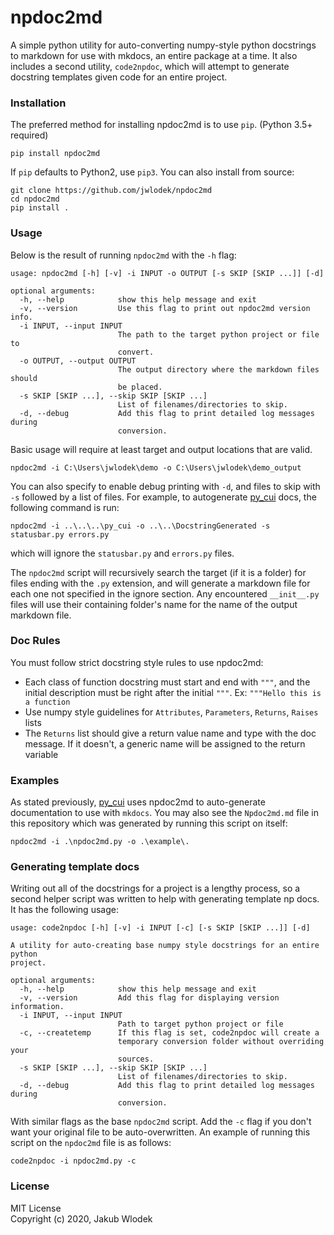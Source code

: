 # npdoc2md

A simple python utility for auto-converting numpy-style python docstrings to 
markdown for use with mkdocs, an entire package at a time. It also includes a second utility, `code2npdoc`, which will attempt to generate docstring templates given code for an entire project.

### Installation

The preferred method for installing npdoc2md is to use `pip`. (Python 3.5+ required)

```
pip install npdoc2md
```

If `pip` defaults to Python2, use `pip3`. You can also install from source:

```
git clone https://github.com/jwlodek/npdoc2md
cd npdoc2md
pip install .
```

### Usage

Below is the result of running `npdoc2md` with the `-h` flag:

```
usage: npdoc2md [-h] [-v] -i INPUT -o OUTPUT [-s SKIP [SKIP ...]] [-d]

optional arguments:
  -h, --help            show this help message and exit
  -v, --version         Use this flag to print out npdoc2md version info.
  -i INPUT, --input INPUT
                        The path to the target python project or file to
                        convert.
  -o OUTPUT, --output OUTPUT
                        The output directory where the markdown files should
                        be placed.
  -s SKIP [SKIP ...], --skip SKIP [SKIP ...]
                        List of filenames/directories to skip.
  -d, --debug           Add this flag to print detailed log messages during
                        conversion.
```

Basic usage will require at least target and output locations that are valid.

```
npdoc2md -i C:\Users\jwlodek\demo -o C:\Users\jwlodek\demo_output
```

You can also specify to enable debug printing with `-d`, and files to skip with `-s` followed by a list of files. For example, to autogenerate [py_cui](https://github.com/jwlodek/py_cui) docs, the following command is run:

```
npdoc2md -i ..\..\..\py_cui -o ..\..\DocstringGenerated -s statusbar.py errors.py
```

which will ignore the `statusbar.py` and `errors.py` files.

The `npdoc2md` script will recursively search the target (if it is a folder) for files ending with the `.py` extension,
and will generate a markdown file for each one not specified in the ignore section. Any encountered `__init__.py` files will use their containing folder's name for the name of the output markdown file.

### Doc Rules

You must follow strict docstring style rules to use npdoc2md:

* Each class of function docstring must start and end with `"""`, and the initial description must be right after the initial `"""`. Ex: `"""Hello this is a function`
* Use numpy style guidelines for `Attributes`, `Parameters`, `Returns`, `Raises` lists
* The `Returns` list should give a return value name and type with the doc message. If it doesn't, a generic name will be assigned to the return variable

### Examples

As stated previously, [py_cui](https://github.com/jwlodek/py_cui) uses npdoc2md to auto-generate documentation to use with `mkdocs`.
You may also see the `Npdoc2md.md` file in this repository which was generated by running this script on itself:

```
npdoc2md -i .\npdoc2md.py -o .\example\.
```

### Generating template docs

Writing out all of the docstrings for a project is a lengthy process, so a second helper script was written to help with generating template np docs. It has the following usage:

```
usage: code2npdoc [-h] [-v] -i INPUT [-c] [-s SKIP [SKIP ...]] [-d]

A utility for auto-creating base numpy style docstrings for an entire python
project.

optional arguments:
  -h, --help            show this help message and exit
  -v, --version         Add this flag for displaying version information.
  -i INPUT, --input INPUT
                        Path to target python project or file
  -c, --createtemp      If this flag is set, code2npdoc will create a
                        temporary conversion folder without overriding your
                        sources.
  -s SKIP [SKIP ...], --skip SKIP [SKIP ...]
                        List of filenames/directories to skip.
  -d, --debug           Add this flag to print detailed log messages during
                        conversion.
```

With similar flags as the base `npdoc2md` script. Add the `-c` flag if you don't want your original file to be auto-overwritten. An example of running this script on the `npdoc2md` file is as follows:

```
code2npdoc -i npdoc2md.py -c
```

### License

MIT License  
Copyright (c) 2020, Jakub Wlodek
